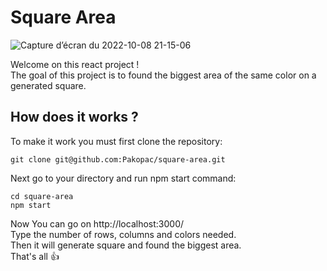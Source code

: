 # Square Area
![Capture d’écran du 2022-10-08 21-15-06](https://user-images.githubusercontent.com/33722914/194723922-ebb2b0ef-1912-4304-833b-3960d7b95919.png)

Welcome on this react project ! \
The goal of this project is to found the biggest area of the same color on a generated square.

## How does it works ?

To make it work you must first clone the repository:
``` 
git clone git@github.com:Pakopac/square-area.git
 ```
Next go to your directory and run npm start command:
``` 
cd square-area
npm start
 ```
Now You can go on http://localhost:3000/ \
Type the number of rows, columns and colors needed. \
Then it will generate square and found the biggest area. \
That's all :thumbsup:
